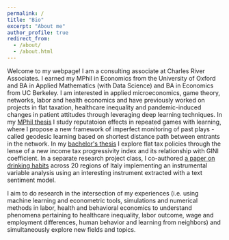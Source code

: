 ```yaml
---
permalink: /
title: "Bio"
excerpt: "About me"
author_profile: true
redirect_from: 
  - /about/
  - /about.html
---
```


Welcome to my webpage! I am a consulting associate at Charles River Associates. I earned my MPhil in Economics from the University of Oxford and BA in Applied Mathematics (with Data Science) and BA in Economics from UC Berkeley. I am interested in applied microeconomics, game theory, networks, labor and health economics and have previously worked on projects in flat taxation, healthcare inequality and pandemic-induced changes in patient attitudes through leveraging deep learning techniques. In my [MPhil thesis](http://gevorgii.github.io/files/MPhilThesis_Khandamiryan_Gevorg_.pdf) I study reputatoion effects in repeated games with learning, where I propose a new framework of imperfect monitoring of past plays - called geodesic learning based on shortest distance path between entrants in the network. In my [bachelor's thesis](http://gevorgii.github.io/files/Berkeley_Gevorg_Thesis.pdf) I explore flat tax policies through the lense of a new income tax progressivity index and its relationship with GINI coefficient. In a separate research project class, I co-authored [a paper on drinking habits](http://gevorgii.github.io/files/drinkingproject.pdf) across 20 regions of Italy implementing an instrumental variable analysis using an interesting instrument extracted with a text sentiment model.

I aim to do research in the intersection of my experiences (i.e. using machine learning and econometric tools, simulations and numerical methods in labor, health and behavioral economics to understand phenomena pertaining to healthcare inequality, labor outcome, wage and employment differences, human behavior and learning from neighbors) and simultaneously explore new fields and topics.



